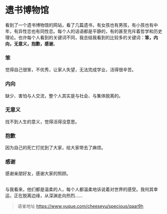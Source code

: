 # 遗书博物馆
看到了一个遗书博物馆的网站，看了几篇遗书，有女孩也有男孩，有小孩也有中年，有异性恋也有同性恋。每个人的话语都是平静的，有的甚至充斥着哲学和历史理论。也许每个人看到的关键词不同，我总结我看到的比较多的关键词：**笨，内向，无意义，抱歉，感谢**。

### 笨

觉得自己很笨，不优秀，让家人失望，无法完成学业，活得很辛苦。

### 内向

缺少、害怕与人交流，整个人其实是与社会、与集体脱离的。

### 无意义

找不到人生的意义，觉得活得没意思。

### 抱歉

因为自己的死亡打扰到了大家，给大家带去了麻烦。

### 感谢

感谢亲朋好友，感谢大家的照顾。  
​

与我看来，他们都是温柔的人，每个人都温柔地诉说着对世界的感受。我何其幸运，正在脱离边缘，从深渊走向热烈......
  
  
> 语雀地址 https://www.yuque.com/cheeseyu/specious/qaar9h